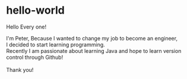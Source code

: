 # hello-world

Hello Every one!

I'm Peter, Because I wanted to change my job to become an engineer, <br>
I decided to start learning programming. <br>
Recently I am passionate about learning Java and hope to learn version control through Github! <br><br>
Thank you!
